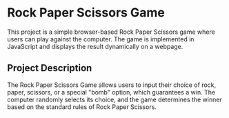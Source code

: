 # Rock Paper Scissors Game

This project is a simple browser-based Rock Paper Scissors game where users can play against the computer. The game is implemented in JavaScript and displays the result dynamically on a webpage.

## Project Description

The Rock Paper Scissors Game allows users to input their choice of rock, paper, scissors, or a special "bomb" option, which guarantees a win. The computer randomly selects its choice, and the game determines the winner based on the standard rules of Rock Paper Scissors.
